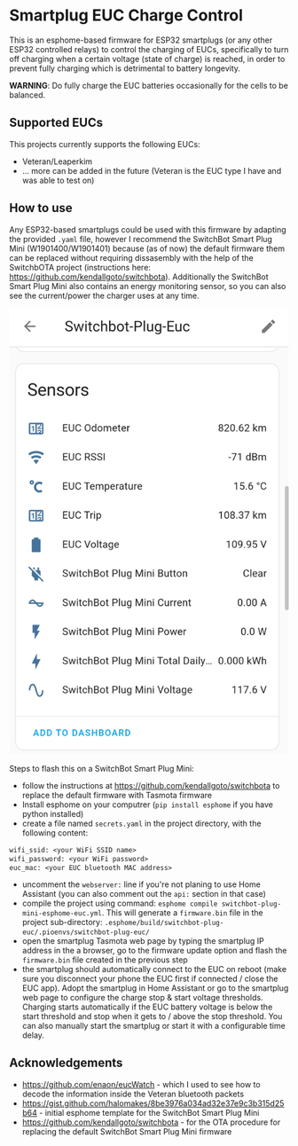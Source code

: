 # Smartplug EUC Charge Control

This is an esphome-based firmware for ESP32 smartplugs (or any other ESP32 controlled relays) to control the charging of EUCs, specifically to turn off charging when a certain voltage (state of charge) is reached, in order to prevent fully charging which is detrimental to battery longevity.

**WARNING**: Do fully charge the EUC batteries occasionally for the cells to be balanced.

## Supported EUCs

This projects currently supports the following EUCs:

  * Veteran/Leaperkim
  * ... more can be added in the future (Veteran is the EUC type I have and was able to test on)

## How to use

Any ESP32-based smartplugs could be used with this firmware by adapting the provided `.yaml` file, however I recommend the SwitchBot Smart Plug Mini (W1901400/W1901401) because (as of now) the default firmware them can be replaced without requiring dissasembly with the help of the SwitchbOTA project (instructions here: https://github.com/kendallgoto/switchbota). Additionally the SwitchBot Smart Plug Mini also contains an energy monitoring sensor, so you can also see the current/power the charger uses at any time.

<img src="pics/screenshot_home_assistant.jpg" width="600px">


Steps to flash this on a SwitchBot Smart Plug Mini:
  * follow the instructions at https://github.com/kendallgoto/switchbota to replace the default firmware with Tasmota firmware
  * Install esphome on your computrer (`pip install esphome` if you have python installed)
  * create a file named `secrets.yaml` in the project directory, with the following content:
  ```
wifi_ssid: <your WiFi SSID name>
wifi_password: <your WiFi password>
euc_mac: <your EUC bluetooth MAC address>
  ```
  * uncomment the `webserver:` line if you're not planing to use Home Assistant (you can also comment out the `api:` section in that case)
  * compile the project using command: `esphome compile switchbot-plug-mini-esphome-euc.yml`. This will generate a `firmware.bin` file in the project sub-directory: `.esphome/build/switchbot-plug-euc/.pioenvs/switchbot-plug-euc/`
  * open the smartplug Tasmota web page by typing the smartplug IP address in the a browser, go to the firmware update option and flash the `firmware.bin` file created in the previous step
  * the smartplug should automatically connect to the EUC on reboot (make sure you disconnect your phone the EUC first if connected / close the EUC app). Adopt the smartplug in Home Assistant or go to the smartplug web page to configure the charge stop & start voltage thresholds. Charging starts automatically if the EUC battery voltage is below the start threshold and stop when it gets to / above the stop threshold. You can also manually start the smartplug or start it with a configurable time delay.

## Acknowledgements

* https://github.com/enaon/eucWatch - which I used to see how to decode the information inside the Veteran bluetooth packets
* https://gist.github.com/halomakes/8be3976a034ad32e37e9c3b315d25b64 - initial esphome template for the SwitchBot Smart Plug Mini
* https://github.com/kendallgoto/switchbota - for the OTA procedure for replacing the default SwitchBot Smart Plug Mini firmware

